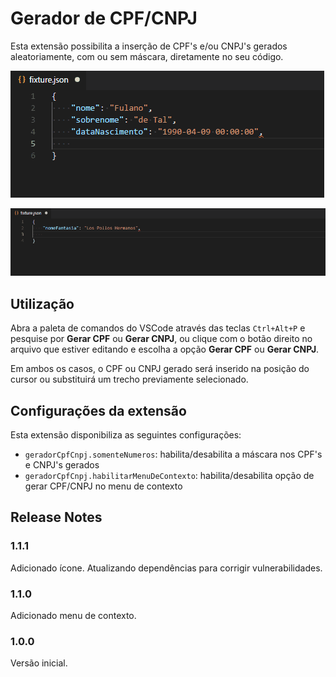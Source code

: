 # Gerador de CPF/CNPJ

Esta extensão possibilita a inserção de CPF's e/ou CNPJ's gerados aleatoriamente, com ou sem máscara, diretamente no seu código.

![Exemplo utilizando menu de contexto](images/menu-contexto.gif "Exemplo utilizando menu de contexto")

![Exemplo utilizando paleta de comandos](images/paleta-comandos.gif "Exemplo utilizando paleta de comandos")

## Utilização

Abra a paleta de comandos do VSCode através das teclas `Ctrl+Alt+P` e pesquise por **Gerar CPF** ou **Gerar CNPJ**, ou clique com o botão direito no arquivo que estiver editando e escolha a opção **Gerar CPF** ou **Gerar CNPJ**.

Em ambos os casos, o CPF ou CNPJ gerado será inserido na posição do cursor ou substituirá um trecho previamente selecionado.

## Configurações da extensão

Esta extensão disponibiliza as seguintes configurações:

* `geradorCpfCnpj.somenteNumeros`: habilita/desabilita a máscara nos CPF's e CNPJ's gerados
* `geradorCpfCnpj.habilitarMenuDeContexto`: habilita/desabilita opção de gerar CPF/CNPJ no menu de contexto

## Release Notes

### 1.1.1

Adicionado ícone.
Atualizando dependências para corrigir vulnerabilidades.

### 1.1.0

Adicionado menu de contexto.

### 1.0.0

Versão inicial.